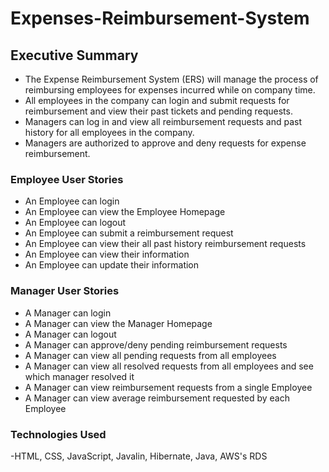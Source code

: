 # Expenses-Reimbursement-System

## Executive Summary
- The Expense Reimbursement System (ERS) will manage the process of reimbursing employees for expenses incurred while on company time.
- All employees in the company can login and submit requests for reimbursement and view their past tickets and pending requests.
- Managers can log in and view all reimbursement requests and past history for all employees in the company.
- Managers are authorized to approve and deny requests for expense reimbursement.

### Employee User Stories

- An Employee can login
- An Employee can view the Employee Homepage
- An Employee can logout
- An Employee can submit a reimbursement request
- An Employee can view their all past history reimbursement requests
- An Employee can view their information
- An Employee can update their information

### Manager User Stories

- A Manager can login
- A Manager can view the Manager Homepage
- A Manager can logout
- A Manager can approve/deny pending reimbursement requests
- A Manager can view all pending requests from all employees
- A Manager can view all resolved requests from all employees and see which manager resolved it
- A Manager can view reimbursement requests from a single Employee
- A Manager can view average reimbursement requested by each Employee 

### Technologies Used
-HTML, CSS, JavaScript, Javalin, Hibernate, Java, AWS's RDS
